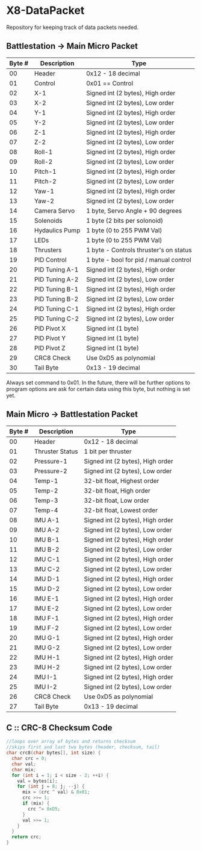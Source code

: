 # X8-DataPacket
Repository for keeping track of data packets needed.

Battlestation -> Main Micro Packet
----------------------------------
Byte # |   Description  | Type
-------|----------------|-------------------
  00   |     Header     | 0x12 - 18 decimal
  01   |     Control    | 0x01 == Control
  02   |       X-1      | Signed int (2 bytes), High order
  03   |       X-2      | Signed int (2 bytes), Low  order
  04   |       Y-1      | Signed int (2 bytes), High order
  05   |       Y-2      | Signed int (2 bytes), Low  order
  06   |       Z-1      | Signed int (2 bytes), High order
  07   |       Z-2      | Signed int (2 bytes), Low  order
  08   |     Roll-1     | Signed int (2 bytes), High order
  09   |     Roll-2     | Signed int (2 bytes), Low  order
  10   |     Pitch-1    | Signed int (2 bytes), High order
  11   |     Pitch-2    | Signed int (2 bytes), Low  order
  12   |      Yaw-1     | Signed int (2 bytes), High order
  13   |      Yaw-2     | Signed int (2 bytes), Low  order
  14   |   Camera Servo | 1 byte, Servo Angle + 90 degrees
  15   |    Solenoids   | 1 byte (2 bits per solonoid)
  16   | Hydaulics Pump | 1 byte (0 to 255 PWM Val)  
  17   |     LEDs       | 1 byte (0 to 255 PWM Val)  
  18   |   Thrusters    | 1 byte - Controls thruster's on status
  19   |  PID Control   | 1 byte - bool for pid / manual control
  20   | PID Tuning A-1 | Signed int (2 bytes), High order
  21   | PID Tuning A-2 | Signed int (2 bytes), Low  order
  22   | PID Tuning B-1 | Signed int (2 bytes), High order
  23   | PID Tuning B-2 | Signed int (2 bytes), Low  order
  24   | PID Tuning C-1 | Signed int (2 bytes), High order
  25   | PID Tuning C-2 | Signed int (2 bytes), Low  order
  26   |  PID Pivot X   | Signed int (1 byte)
  27   |  PID Pivot Y   | Signed int (1 byte)
  28   |  PID Pivot Z   | Signed int (1 byte)
  29   |   CRC8 Check   | Use 0xD5 as polynomial
  30   |   Tail Byte    | 0x13 - 19 decimal  
  
Always set command to 0x01. In the future, there will be further options to program options are ask for certain data using this byte, but nothing is set yet.  

Main Micro -> Battlestation Packet
----------------------------------
Byte # |   Description   | Type
-------|-----------------|-------------------
  00   |      Header     |  0x12 - 18 decimal
  01   | Thruster Status |  1 bit per thruster
  02   |    Pressure-1   |  Signed int (2 bytes), High order
  03   |    Pressure-2   |  Signed int (2 bytes), Low order
  04   |      Temp-1     |  32-bit float, Highest order
  05   |      Temp-2     |  32-bit float, High order
  06   |      Temp-3     |  32-bit float, Low order
  07   |      Temp-4     |  32-bit float, Lowest order
  08   |     IMU A-1     |  Signed int (2 bytes), High order
  09   |     IMU A-2     |  Signed int (2 bytes), Low order
  10   |     IMU B-1     |  Signed int (2 bytes), High order
  11   |     IMU B-2     |  Signed int (2 bytes), Low order
  12   |     IMU C-1     |  Signed int (2 bytes), High order
  13   |     IMU C-2     |  Signed int (2 bytes), Low order
  14   |     IMU D-1     |  Signed int (2 bytes), High order
  15   |     IMU D-2     |  Signed int (2 bytes), Low order
  16   |     IMU E-1     |  Signed int (2 bytes), High order
  17   |     IMU E-2     |  Signed int (2 bytes), Low order
  18   |     IMU F-1     |  Signed int (2 bytes), High order
  19   |     IMU F-2     |  Signed int (2 bytes), Low order
  20   |     IMU G-1     |  Signed int (2 bytes), High order
  21   |     IMU G-2     |  Signed int (2 bytes), Low order
  22   |     IMU H-1     |  Signed int (2 bytes), High order
  23   |     IMU H-2     |  Signed int (2 bytes), Low order
  24   |     IMU I-1     |  Signed int (2 bytes), High order
  25   |     IMU I-2     |  Signed int (2 bytes), Low order
  26   |    CRC8 Check   | Use 0xD5 as polynomial 
  27   |    Tail Byte    | 0x13 - 19 decimal  
  
  
C :: CRC-8 Checksum Code
------------------------
```c
//loops over array of bytes and returns checksum
//skips first and last two bytes (header, checksum, tail)
char crc8(char bytes[], int size) {
  char crc = 0;
  char val;
  char mix;
  for (int i = 1; i < size - 2; ++i) {
    val = bytes[i];
    for (int j = 8; j; --j) {
      mix = (crc ^ val) & 0x01;
      crc >>= 1;
      if (mix) {
        crc ^= 0xD5;
      }
      val >>= 1;
    }
  }
  return crc;
}
```
